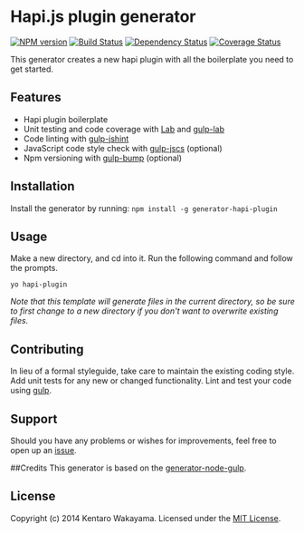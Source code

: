 # Hapi.js plugin generator
[![NPM version][npm-image]][npm-url] [![Build Status][travis-image]][travis-url] [![Dependency Status][daviddm-url]][daviddm-image] [![Coverage Status][coveralls-image]][coveralls-url]

This generator creates a new hapi plugin with all the boilerplate you need to get started.


## Features

- Hapi plugin boilerplate
- Unit testing and code coverage with [Lab](https://github.com/spumko/lab) and [gulp-lab](https://github.com/otodockal/gulp-lab)
- Code linting with [gulp-jshint](https://github.com/spenceralger/gulp-jshint)
- JavaScript code style check with [gulp-jscs](https://github.com/sindresorhus/gulp-jscs) (optional)
- Npm versioning with [gulp-bump](https://github.com/stevelacy/gulp-bump) (optional)


## Installation

Install the generator by running: `npm install -g generator-hapi-plugin`


## Usage

Make a new directory, and cd into it.
Run the following command and follow the prompts.

```
yo hapi-plugin
```

_Note that this template will generate files in the current directory, so be sure to first change to a new directory if you don't want to overwrite existing files._



## Contributing

In lieu of a formal styleguide, take care to maintain the existing coding style. Add unit tests for any new or changed functionality. Lint and test your code using [gulp](http://gulpjs.com/).

## Support

Should you have any problems or wishes for improvements, feel free to open up an [issue](https://github.com/wakayama-io/github-linker).

##Credits
This generator is based on the [generator-node-gulp](https://github.com/stefanbuck/generator-node-gulp).

## License

Copyright (c) 2014 Kentaro Wakayama. Licensed under the [MIT License](http://en.wikipedia.org/wiki/MIT_License).

[npm-url]: https://npmjs.org/package/generator-hapi-plugin
[npm-image]: https://badge.fury.io/js/generator-hapi-plugin.svg
[travis-url]: https://travis-ci.org/wakayama-io/generator-hapi-plugin
[travis-image]: https://travis-ci.org/wakayama-io/generator-hapi-plugin.svg?branch=master
[daviddm-url]: https://david-dm.org/wakayama-io/generator-hapi-plugin.svg?theme=shields.io
[daviddm-image]: https://david-dm.org/wakayama-io/generator-hapi-plugin
[coveralls-url]: https://coveralls.io/r/wakayama-io/generator-hapi-plugin
[coveralls-image]: https://coveralls.io/repos/wakayama-io/generator-hapi-plugin/badge.png
